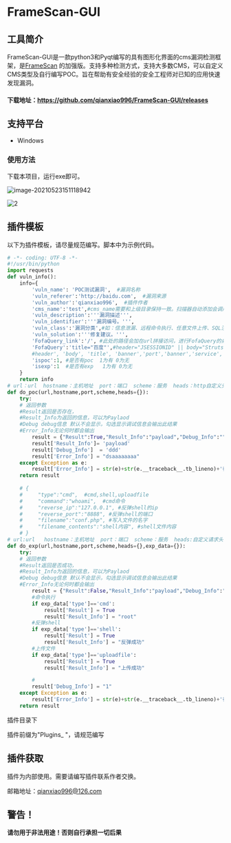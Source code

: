 # FrameScan-GUI

## 工具简介
FrameScan-GUI是一款python3和Pyqt编写的具有图形化界面的cms漏洞检测框架，是[FrameScan](https://github.com/qianxiao996/FrameScan) 的加强版。支持多种检测方式，支持大多数CMS，可以自定义CMS类型及自行编写POC。旨在帮助有安全经验的安全工程师对已知的应用快速发现漏洞。
#### 下载地址：https://github.com/qianxiao996/FrameScan-GUI/releases

## 支持平台

- Windows  


### 使用方法

下载本项目，运行exe即可。

![image-20210523151118942](./img/1.png)

![2](./img/2.jpg)

## 插件模板

以下为插件模板，请尽量规范编写。脚本中为示例代码。

```python
# -*- coding: UTF-8 -*-
#!/usr/bin/python
import requests
def vuln_info():
    info={
        'vuln_name': 'POC测试漏洞',  #漏洞名称
        'vuln_referer':'http://baidu.com',  #漏洞来源
        'vuln_author':'qianxiao996',  #插件作者
        'cms_name':'test',#cms_name需要和上级目录保持一致。扫描器自动添加会调用。GUI版本不会调用
        'vuln_description':'''漏洞描述''',
        'vuln_identifier':'''漏洞编号。''',
        'vuln_class':'漏洞分类',#如：信息泄漏、远程命令执行、任意文件上传、SQL注入、XML注入、任意文件读取、本地文件包含、认证绕过/未认证、弱口令、目录遍历、其他、反序列化漏洞、OGNL表达式注入、SSRF、后门、任意文件下载、鉴权绕过、暴力破解、命令注入、路径泄露、XSS、远程文件包含、CSRF、任意文件包含、代码注入、任意文件写入、密码硬编码、文件包含、任意用户注册、缓冲区溢出、用户枚举漏洞、任意文件删除、任意页面上传、管理权限等
        'vuln_solution':'''修复建议。''',
        'FofaQuery_link':'/', #此处的路径会加在url拼接访问，进行FofaQuery的条件匹配 此处为all为全部页面都检测
        'FofaQuery':'title="百度"',#header="JSESSIONID" || body="Struts Problem Report" || body="There is no Action mapped for namespace" || body="No result defined for action and result input" || header="Servlet" || header="JBoss",port="60001"
        #header', 'body', 'title', 'banner','port','banner','service','protocol','server'
        'ispoc':1, #是否有poc  1为有 0为无
        'isexp':1  #是否有exp   1为有 0为无
    }
    return info
# url：url  hostname：主机地址  port：端口  scheme：服务  heads：http自定义头信息
def do_poc(url,hostname,port,scheme,heads={}):
    try:
    # 返回参数
    #Result返回是否存在，
    #Result_Info为返回的信息，可以为Paylaod 
    #Debug debug信息 默认不会显示，勾选显示调试信息会输出此结果
    #Error_Info无论何时都会输出
        result = {"Result":True,"Result_Info":"payload","Debug_Info":"","Error_Info":""}
        result['Result_Info']= 'payload'
        result['Debug_Info']  = 'ddd'
        result['Error_Info'] = "dsaaaaaaaa"
    except Exception as e:
        result['Error_Info'] = str(e)+str(e.__traceback__.tb_lineno)+'行'
    return result
    
    # {
    #     "type":"cmd",  #cmd,shell,uploadfile
    #     "command":"whoami",  #cmd命令
    #     "reverse_ip":"127.0.0.1", #反弹shell的ip
    #     "reverse_port":"8888", #反弹shell的端口
    #     "filename":"conf.php", #写入文件的名字
    #     "filename_contents":"shell内容", #shell文件内容
    # }
# url:url   hostname：主机地址  port：端口  scheme：服务  heads:自定义请求头 
def do_exp(url,hostname,port,scheme,heads={},exp_data={}):
    try:
    # 返回参数
    #Result返回是否成功，
    #Result_Info为返回的信息，可以为Paylaod 
    #Debug debug信息 默认不会显示，勾选显示调试信息会输出此结果
    #Error_Info无论何时都会输出
        result = {"Result":False,"Result_Info":"payload","Debug_Info":"","Error_Info":""}
        #命令执行
        if exp_data['type']=='cmd':
            result['Result'] = True
            result['Result_Info'] = "root"
        #反弹shell    
        if exp_data['type']=='shell':
            result['Result'] = True
            result['Result_Info'] = "反弹成功"
        #上传文件    
        if exp_data['type']=='uploadfile':
            result['Result'] = True
            result['Result_Info'] = "上传成功"

        # 
        result['Debug_Info'] = "1"
    except Exception as e:
        result['Error_Info'] = str(e)+str(e.__traceback__.tb_lineno)+'行'
    return result
```

插件目录下

插件前缀为"Plugins_ "，请规范编写

## 插件获取

插件为内部使用。需要请编写插件联系作者交换。

邮箱地址：qianxiao996@126.com

## 警告！
**请勿用于非法用途！否则自行承担一切后果**

